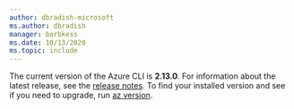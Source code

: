 ```yaml
---
author: dbradish-microsoft
ms.author: dbradish
manager: barbkess
ms.date: 10/13/2020
ms.topic: include
---
```

The current version of the Azure CLI is __2.13.0__. For information about the latest release, see the [release notes](../release-notes-azure-cli.md). To find your installed version and see if you need to upgrade, run [az version](/cli/azure/reference-index#az_version).
